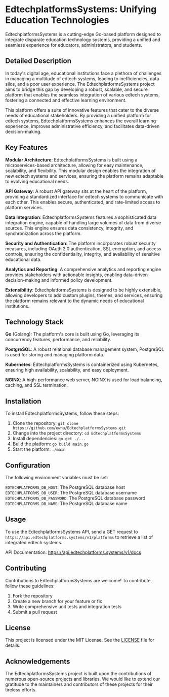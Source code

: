 EdtechplatformsSystems: Unifying Education Technologies
=====================================================

EdtechplatformsSystems is a cutting-edge Go-based platform designed to integrate disparate education technology systems, providing a unified and seamless experience for educators, administrators, and students.

Detailed Description
-------------------

In today's digital age, educational institutions face a plethora of challenges in managing a multitude of edtech systems, leading to inefficiencies, data silos, and a poor user experience. The EdtechplatformsSystems project aims to bridge this gap by developing a robust, scalable, and secure platform that enables the seamless integration of various edtech systems, fostering a connected and effective learning environment.

This platform offers a suite of innovative features that cater to the diverse needs of educational stakeholders. By providing a unified platform for edtech systems, EdtechplatformsSystems enhances the overall learning experience, improves administrative efficiency, and facilitates data-driven decision-making.

Key Features
------------

 **Modular Architecture**: EdtechplatformsSystems is built using a microservices-based architecture, allowing for easy maintenance, scalability, and flexibility. This modular design enables the integration of new edtech systems and services, ensuring the platform remains adaptable to evolving educational needs.

 **API Gateway**: A robust API gateway sits at the heart of the platform, providing a standardized interface for edtech systems to communicate with each other. This enables secure, authenticated, and rate-limited access to platform services.

 **Data Integration**: EdtechplatformsSystems features a sophisticated data integration engine, capable of handling large volumes of data from diverse sources. This engine ensures data consistency, integrity, and synchronization across the platform.

 **Security and Authentication**: The platform incorporates robust security measures, including OAuth 2.0 authentication, SSL encryption, and access controls, ensuring the confidentiality, integrity, and availability of sensitive educational data.

 **Analytics and Reporting**: A comprehensive analytics and reporting engine provides stakeholders with actionable insights, enabling data-driven decision-making and informed policy development.

 **Extensibility**: EdtechplatformsSystems is designed to be highly extensible, allowing developers to add custom plugins, themes, and services, ensuring the platform remains relevant to the dynamic needs of educational institutions.

Technology Stack
----------------

 **Go** (Golang): The platform's core is built using Go, leveraging its concurrency features, performance, and reliability.

 **PostgreSQL**: A robust relational database management system, PostgreSQL is used for storing and managing platform data.

 **Kubernetes**: EdtechplatformsSystems is containerized using Kubernetes, ensuring high availability, scalability, and easy deployment.

 **NGINX**: A high-performance web server, NGINX is used for load balancing, caching, and SSL termination.

Installation
------------

To install EdtechplatformsSystems, follow these steps:

1. Clone the repository: `git clone https://github.com/ewhu/EdtechplatformsSystems.git`
2. Change into the project directory: `cd EdtechplatformsSystems`
3. Install dependencies: `go get ./...`
4. Build the platform: `go build main.go`
5. Start the platform: `./main`

Configuration
-------------

The following environment variables must be set:

 `EDTECHPLATFORMS_DB_HOST`: The PostgreSQL database host
 `EDTECHPLATFORMS_DB_USER`: The PostgreSQL database username
 `EDTECHPLATFORMS_DB_PASSWORD`: The PostgreSQL database password
 `EDTECHPLATFORMS_DB_NAME`: The PostgreSQL database name

Usage
-----

To use the EdtechplatformsSystems API, send a GET request to `https://api.edtechplatforms.systems/v1/platforms` to retrieve a list of integrated edtech systems.

API Documentation: https://api.edtechplatforms.systems/v1/docs

Contributing
------------

Contributions to EdtechplatformsSystems are welcome! To contribute, follow these guidelines:

1. Fork the repository
2. Create a new branch for your feature or fix
3. Write comprehensive unit tests and integration tests
4. Submit a pull request

License
-------

This project is licensed under the MIT License. See the [LICENSE](https://github.com/ewhu/EdtechplatformsSystems/blob/main/LICENSE) file for details.

Acknowledgements
----------------

The EdtechplatformsSystems project is built upon the contributions of numerous open-source projects and libraries. We would like to extend our gratitude to the maintainers and contributors of these projects for their tireless efforts.